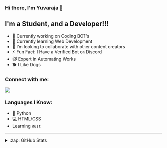 ### Hi there, I'm Yuvaraja 👋
## I'm a Student, and a Developer!!!

- 🔭 Currently working on Coding BOT's
- 🌱 Currently learning Web Development
- 👯 I’m looking to collaborate with other content creators
- ⚡ Fun Fact: I Have a Verified Bot on Discord
- 😼 Expert in Automating Works
- 🐕 I Like Dogs

### Connect with me:

![](https://discord.c99.nl/widget/theme-4/759050921413312532.png)

### Languages I Know:
- 🐍 Python
- 💻 HTML/CSS
- Learning `Rust`
---

<details>
  <summary>:zap: GitHub Stats</summary>

  <img align="left" alt="Yuvaraja's GitHub Stats" src="https://github-readme-stats.vercel.app/api?username=yuvaraja28&show_icons=true&hide_border=true&theme=react&count_private=true" />
